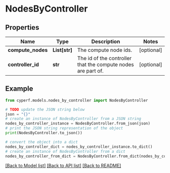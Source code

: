 # NodesByController


## Properties

Name | Type | Description | Notes
------------ | ------------- | ------------- | -------------
**compute_nodes** | **List[str]** | The compute node ids. | [optional] 
**controller_id** | **str** | The id of the controller that the compute nodes are part of. | [optional] 

## Example

```python
from cyperf.models.nodes_by_controller import NodesByController

# TODO update the JSON string below
json = "{}"
# create an instance of NodesByController from a JSON string
nodes_by_controller_instance = NodesByController.from_json(json)
# print the JSON string representation of the object
print(NodesByController.to_json())

# convert the object into a dict
nodes_by_controller_dict = nodes_by_controller_instance.to_dict()
# create an instance of NodesByController from a dict
nodes_by_controller_from_dict = NodesByController.from_dict(nodes_by_controller_dict)
```
[[Back to Model list]](../README.md#documentation-for-models) [[Back to API list]](../README.md#documentation-for-api-endpoints) [[Back to README]](../README.md)



